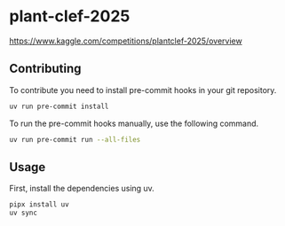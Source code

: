 # plant-clef-2025
https://www.kaggle.com/competitions/plantclef-2025/overview

## Contributing

To contribute you need to install pre-commit hooks in your git repository.

```bash
uv run pre-commit install
```

To run the pre-commit hooks manually, use the following command.

```bash
uv run pre-commit run --all-files
```

## Usage

First, install the dependencies using uv.

```bash
pipx install uv
uv sync
```
